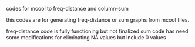 codes for mcool to freq-distance and column-sum

this codes are for generating freq-distance or sum graphs from mcool files.

freq-distance code is fully functioning but not finalized
sum code has need some modifications for eliminating NA values but include 0 values
